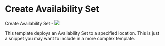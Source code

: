 # Create Availability Set

Create Availability Set  - <a href="https://azuredeploy.net" target="_blank">
    <img src="http://azuredeploy.net/deploybutton.png"/>
</a>

This template deploys an Availability Set to a specified location. This is just a snippet you may want to include in a more complex template.